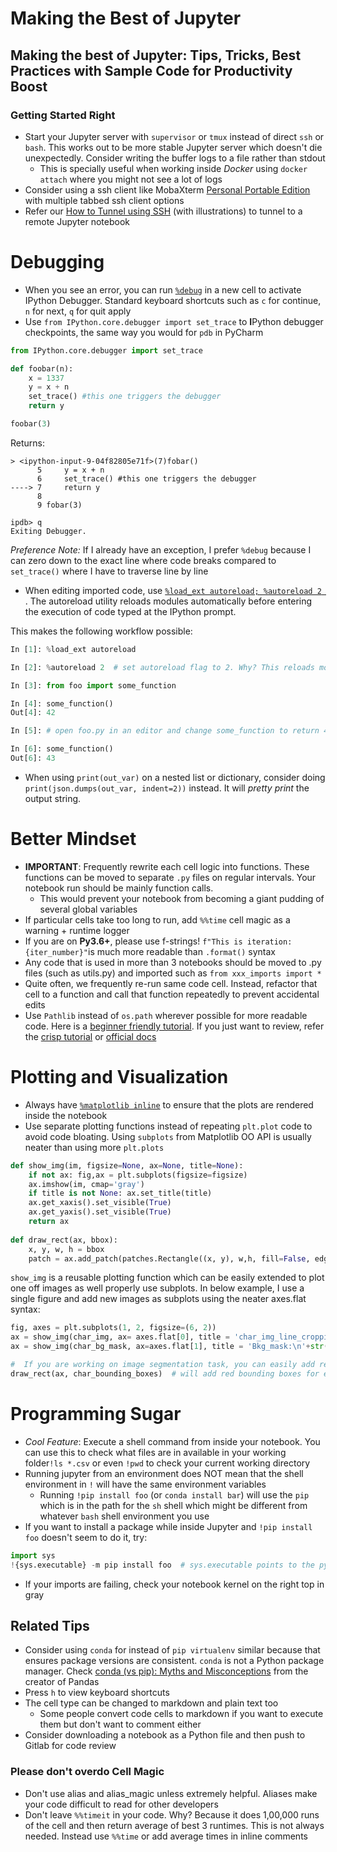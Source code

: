 # Making the Best of Jupyter
Making the best of Jupyter: Tips, Tricks, Best Practices with Sample Code for Productivity Boost
---

### Getting Started Right
- Start your Jupyter server with ```supervisor``` or ```tmux``` instead of direct ```ssh``` or ```bash```. This works out to be more stable Jupyter server which doesn't die unexpectedly. Consider writing the buffer logs to a file rather than stdout
    - This is specially useful when working inside _Docker_ using `docker attach` where you might not see a lot of logs
- Consider using a ssh client like MobaXterm [Personal Portable Edition](https://download.mobatek.net/10520180106182002/MobaXterm_Portable_v10.5.zip) with multiple tabbed ssh client options
- Refer our [How to Tunnel using SSH](https://github.com/NirantK/best-of-jupyter/blob/master/TUNNELING.md) (with illustrations) to tunnel to a remote Jupyter notebook

# Debugging 
- When you see an error, you can run [```%debug```](http://ipython.readthedocs.io/en/stable/interactive/magics.html#magic-debug) in a new cell to activate IPython Debugger. Standard keyboard shortcuts such as ```c``` for continue, ```n``` for next, ```q``` for quit apply
- Use `from IPython.core.debugger import set_trace` to **I**Python debugger checkpoints, the same way you would for `pdb` in PyCharm


```python
from IPython.core.debugger import set_trace

def foobar(n):
    x = 1337
    y = x + n
    set_trace() #this one triggers the debugger
    return y

foobar(3)
```

Returns:

```python-traceback
> <ipython-input-9-04f82805e71f>(7)fobar()
      5     y = x + n
      6     set_trace() #this one triggers the debugger
----> 7     return y
      8 
      9 fobar(3)

ipdb> q
Exiting Debugger.
```

*Preference Note:* If I already have an exception, I prefer `%debug` because I can zero down to the exact line where code breaks compared to ``set_trace()`` where I have to traverse line by line

- When editing imported code, use [```%load_ext autoreload; %autoreload 2 ```](https://ipython.org/ipython-doc/3/config/extensions/autoreload.html). The autoreload utility reloads modules automatically before entering the execution of code typed at the IPython prompt.

This makes the following workflow possible:
```python
In [1]: %load_ext autoreload

In [2]: %autoreload 2  # set autoreload flag to 2. Why? This reloads modules every time before executing the typed Python code

In [3]: from foo import some_function

In [4]: some_function()
Out[4]: 42

In [5]: # open foo.py in an editor and change some_function to return 43

In [6]: some_function()
Out[6]: 43
```
- When using `print(out_var)` on a nested list or dictionary, consider doing `print(json.dumps(out_var, indent=2))` instead. It will _pretty print_ the output string. 

# Better Mindset
- **IMPORTANT**: Frequently rewrite each cell logic into functions. These functions can be moved to separate ```.py``` files on regular intervals. Your notebook run should be mainly function calls. 
    - This would prevent your notebook from becoming a giant pudding of several global variables
- If particular cells take too long to run, add ``%%time`` cell magic as a warning + runtime logger
- If you are on **Py3.6+**, please use f-strings! ```f"This is iteration: {iter_number}"```is much more readable than ```.format()``` syntax
- Any code that is used in more than 3 notebooks should be moved to .py files (such as utils.py) and imported such as ```from xxx_imports import *```
- Quite often, we frequently re-run same code cell. Instead, refactor that cell to a function and call that function repeatedly to prevent accidental edits
- Use ```Pathlib``` instead of ```os.path``` wherever possible for more readable code. Here is a [beginner friendly tutorial](https://medium.com/@ageitgey/python-3-quick-tip-the-easy-way-to-deal-with-file-paths-on-windows-mac-and-linux-11a072b58d5f). If you just want to review, refer the [crisp tutorial](https://jefftriplett.com/2017/pathlib-is-wonderful/) or [official docs](https://docs.python.org/3/library/pathlib.html)

# Plotting and Visualization
- Always have [```%matplotlib inline```](http://ipython.readthedocs.io/en/stable/interactive/plotting.html) to ensure that the plots are rendered inside the notebook
- Use separate plotting functions instead of repeating ``plt.plot`` code to avoid code bloating. Using ``subplots`` from Matplotlib OO API is usually neater than using more ``plt.plots``

```python
def show_img(im, figsize=None, ax=None, title=None):
    if not ax: fig,ax = plt.subplots(figsize=figsize)
    ax.imshow(im, cmap='gray')
    if title is not None: ax.set_title(title)
    ax.get_xaxis().set_visible(True)
    ax.get_yaxis().set_visible(True)
    return ax
    
def draw_rect(ax, bbox):
    x, y, w, h = bbox
    patch = ax.add_patch(patches.Rectangle((x, y), w,h, fill=False, edgecolor='red', lw=2))
```

``show_img`` is a reusable plotting function which can be easily extended to plot one off images as well properly use subplots.
In below example, I use a single figure and add new images as subplots using the neater axes.flat syntax:

```python
fig, axes = plt.subplots(1, 2, figsize=(6, 2))
ax = show_img(char_img, ax= axes.flat[0], title = 'char_img_line_cropping:\n'+str(char_img.shape))
ax = show_img(char_bg_mask, ax=axes.flat[1], title = 'Bkg_mask:\n'+str(char_bg_mask.shape))

#  If you are working on image segmentation task, you can easily add red rectangles per subplot:
draw_rect(ax, char_bounding_boxes)  # will add red bounding boxes for each character
```

# Programming Sugar
- _Cool Feature_: Execute a shell command from inside your notebook. You can use this to check what files are in available in your working folder```!ls *.csv``` or even ```!pwd``` to check your current working directory
- Running jupyter from an environment does NOT mean that the shell environment in `!` will have the same environment variables
    - Running `!pip install foo` (or `conda install bar`) will use the `pip` which is in the path for the `sh` shell which might be different from whatever `bash` shell environment you use
- If you want to install a package while inside Jupyter and `!pip install foo` doesn't seem to do it, try:

```python
import sys
!{sys.executable} -m pip install foo  # sys.executable points to the python that is running in your kernel 
```
- If your imports are failing, check your notebook kernel on the right top in gray

## Related Tips
- Consider using ```conda``` for instead of ```pip virtualenv``` similar because that ensures package versions are consistent. `conda` is not a Python package manager. Check [conda (vs pip): Myths and Misconceptions](https://jakevdp.github.io/blog/2016/08/25/conda-myths-and-misconceptions/) from the creator of Pandas
- Press ```h``` to view keyboard shortcuts
- The cell type can be changed to markdown and plain text too
    - Some people convert code cells to markdown if you want to execute them but don't want to comment either
- Consider downloading a notebook as a Python file and then push to Gitlab for code review

### Please don't overdo Cell Magic
- Don't use alias and alias_magic unless extremely helpful. Aliases make your code difficult to read for other developers
- Don't leave ```%%timeit``` in your code. Why? Because it does 1,00,000 runs of the cell and then return average of best 3 runtimes. This is not always needed. Instead use ```%%time``` or add average times in inline comments
